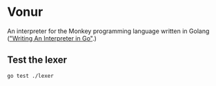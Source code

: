 # Vonur

An interpreter for the Monkey programming language written in Golang (["Writing An Interpreter in Go"](https://interpreterbook.com/).)

## Test the lexer

`go test ./lexer`
